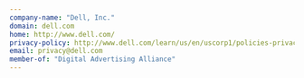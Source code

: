 ```yaml
---
company-name: "Dell, Inc."
domain: dell.com
home: http://www.dell.com/
privacy-policy: http://www.dell.com/learn/us/en/uscorp1/policies-privacy
email: privacy@dell.com
member-of: "Digital Advertising Alliance"
---
```




